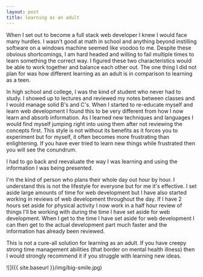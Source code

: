 ```yaml
---
layout: post
title: learning as an adult
---
```


When I set out to become a full stack web developer I knew I would face many hurdles.  I wasn't good at math in school and anything beyond instilling software on a windows machine seemed like voodoo to me.  Despite these obvious shortcomings, I am hard headed and willing to fail multiple times to learn something the correct way.  I figured these two characteristics would be able to work together and balance each other out.  The one thing I did not plan for was how different learning as an adult is in comparison to learning as a teen.

In high school and college, I was the kind of student who never had to study.  I showed up to lectures and reviewed my notes between classes and I would manage solid B's and C's.  When I started to re-educate myself and learn web development I found this to be very different from how I now learn and absorb information.  As I learned new techniques and languages I would find myself jumping right into using them after not reviewing the concepts first.  This style is not without its benefits as it forces you to experiment but for myself, it often becomes more frustrating than enlightening.  If you have ever tried to learn new things while frustrated then you will see the conundrum.

I had to go back and reevaluate the way I was learning and using the information I was being presented.

I'm the kind of person who plans their whole day out hour by hour.  I understand this is not the lifestyle for everyone but for me it's effective.  I set aside large amounts of time for web development but I have also started working in reviews of web development throughout the day.  If I have 2 hours set aside for physical activity I now work in a half hour review of things I'll be working with during the time I have set aside for web development.  When I get to the time I have set aside for web development I can then get to the actual development part much faster and the information has already been reviewed.

This is not a cure-all solution for learning as an adult.  If you have creepy strong time management abilities (that border on mental health illness) then I would strongly recommend it if you struggle with learning new ideas.

![]({{ site.baseurl }}/img/big-smile.jpg)
